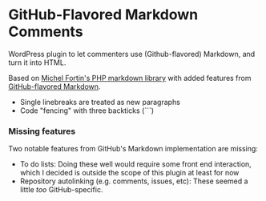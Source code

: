 # GitHub-Flavored Markdown Comments

WordPress plugin to let commenters use (Github-flavored) Markdown, and turn it into HTML.

Based on [Michel Fortin's PHP markdown library](https://github.com/michelf/php-markdown/) with added features from [GitHub-flavored Markdown](https://github.com/github/github-flavored-markdown).

* Single linebreaks are treated as new paragraphs
* Code "fencing" with three backticks (```)


### Missing features

Two notable features from GitHub's Markdown implementation are missing:

* To do lists: Doing these well would require some front end interaction, which I decided is outside the scope of this plugin at least for now
* Repository autolinking (e.g. comments, issues, etc): These seemed a little *too* GitHub-specific.
